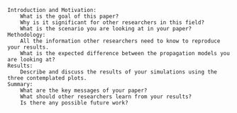     Introduction and Motivation:
        What is the goal of this paper?
        Why is it significant for other researchers in this field?
        What is the scenario you are looking at in your paper?
    Methodology:
        All the information other researchers need to know to reproduce your results.
        What is the expected difference between the propagation models you are looking at?
    Results:
        Describe and discuss the results of your simulations using the three contemplated plots.
    Summary:
        What are the key messages of your paper?
        What should other researchers learn from your results?
        Is there any possible future work?